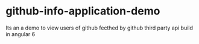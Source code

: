 # github-info-application-demo
Its an a demo to view users of github fecthed by github third party api build in angular 6
